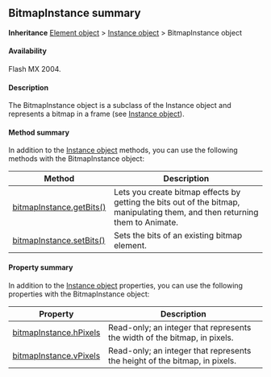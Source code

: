 ## BitmapInstance summary

**Inheritance** [Element object](../Element_object/element_summary.md) > [Instance object](../Instance_object/instance_summary.md) > BitmapInstance object

#### Availability

Flash MX 2004.

#### Description

The BitmapInstance object is a subclass of the Instance object and represents a bitmap in a frame (see [Instance object](../Instance_object/instance_summary.md)).

#### Method summary

In addition to the [Instance object](../Instance_object/instance_summary.md) methods, you can use the following methods with the BitmapInstance object:

| **Method**                                            | **Description**                                                                                                            |
|-------------------------------------------------------|----------------------------------------------------------------------------------------------------------------------------|
| [bitmapInstance.getBits()](../BitmapInstance_object/bitmapInstance.md) | Lets you create bitmap effects by getting the bits out of the bitmap, manipulating them, and then returning them to Animate. |
| [bitmapInstance.setBits()](../BitmapInstance_object/bitmapInstanc2.md)              | Sets the bits of an existing bitmap element.                                                                               |

#### Property summary

In addition to the [Instance object](../Instance_object/instance_summary.md) properties, you can use the following properties with the BitmapInstance object:

| **Property**                           | **Description**                                                            |
|----------------------------------------|----------------------------------------------------------------------------|
| [bitmapInstance.hPixels](../BitmapInstance_object/bitmapInstanc1.md) | Read-only; an integer that represents the width of the bitmap, in pixels.  |
| [bitmapInstance.vPixels](../BitmapInstance_object/bitmapInstanc3.md) | Read-only; an integer that represents the height of the bitmap, in pixels. |

<span id="bitmapInstance.getBits()" class="anchor"></span>

